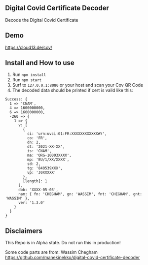 ## Digital Covid Certificate Decoder

Decode the Digital Covid Certificate

## Demo
https://cloud13.de/cov/

## Install and How to use

1. Run `npm install`
2. Run `npm start`
3. Surf to `127.0.0.1:8080` or your host and scan your Cov QR Code
3. The decoded data should be printed if cert is vaild like this:

```
Success: {
  1 => 'CNAM',
  4 => 1600000000,
  6 => 1600000000,
  -260 => {
    1 => {
      v: [
        {
          ci: 'urn:uvci:01:FR:XXXXXXXXXXXX#Y',
          co: 'FR',
          dn: 2,
          dt: '2021-XX-XX',
          is: 'CNAM',
          ma: 'ORG-10003XXXX',
          mp: 'EU/1/XX/XXXX',
          sd: 2,
          tg: '840539XXX',
          vp: 'J0XXXXX'
        },
        [length]: 1
      ],
      dob: 'XXXX-05-03',
      nam: { fn: 'CHEGHAM', gn: 'WASSIM', fnt: 'CHEGHAM', gnt: 'WASSIM' },
      ver: '1.3.0'
    }
  }
}
```

## Disclaimers

This Repo is in Alpha state. Do not run this in production!

Some code parts are from: Wassim Chegham https://github.com/manekinekko/digital-covid-certificate-decoder
